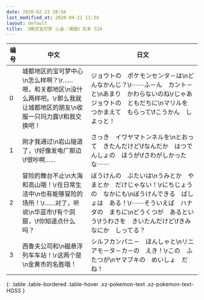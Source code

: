 ```yaml
---
date: 2020-02-23 20:56
last_modified_at: 2020-04-22 11:34
layout: default
title: 《精灵宝可梦 心金／魂银》文本 524
---
```

| 编号 | 中文 | 日文 |
| ---- | ---- | ---- |
| 0 | 城都地区的宝可梦中心\n怎么样啊？\r……嗯，和关都地区\n没什么两样吧。\r那么我就让城都地区的朋友\n收服一只玛力露\f和我交换吧！ | ジョウトの　ポケモンセンタ－は\nどんなかんじ？\r⋯⋯ふ－ん　カント－と\nあまり　かわらないのね\rじゃあ　ジョウトの　ともだちに\nマリルを　つかまえて　もらって\fこうかん　しよっと！ |
| 1 | 刚才我通过\n岩山隧道了，\f好像发电厂那边\f很吵啊…… | さっき　イワヤマトンネルを\nとおって　きたんだけど\fなんだか　はつでんしょの　ほうが\fさわがしかったな⋯⋯ |
| 2 | 冒险的舞台不止\n大海和高山哦！\r在日常生活中\n也有能够冒险的场所！\r……对了，听说\n华蓝市\f有个洞窟，\f你知道点什么吗？ | ぼうけんの　ぶたいは\nうみとか　やまとか　だけじゃない！\rにちじょうの　なかにも\nぼうけんできる　ばしょは　ある！\r⋯⋯そういえば　ハナダの　まちに\nどうくつが　あるという\fうわさを　きいたんだけど\fきみ　なにか　しってる？ |
| 3 | 西鲁夫公司和\n磁悬浮列车车站！\r这两个是\n金黄市的名胜哦！ | シルフカンパニ－　ほんしゃと\nリニアモ－タ－カ－の　えき！\rこの　ふたつが\nヤマブキの　めいしょ　だね！ |
{: .table .table-bordered .table-hover .xz-pokemon-text .xz-pokemon-text-HGSS }